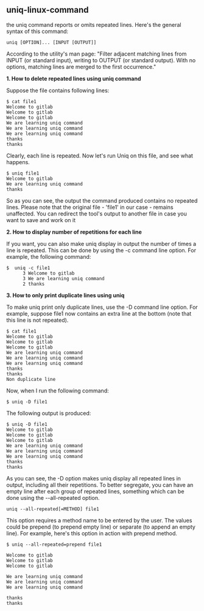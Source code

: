 ## uniq-linux-command

the uniq command reports or omits repeated lines. Here's the general syntax of this command:

    uniq [OPTION]... [INPUT [OUTPUT]]

According to the utility's man page: "Filter adjacent matching lines from INPUT (or standard input), writing to OUTPUT (or standard output). With no options, matching lines are merged to the first occurrence."


**1. How to delete repeated lines using uniq command**

Suppose the file contains following lines:

    $ cat file1
    Welcome to gitlab
    Welcome to gitlab
    Welcome to gitlab
    We are learning uniq command
    We are learning uniq command
    We are learning uniq command
    thanks
    thanks

Clearly, each line is repeated. Now let's run Uniq on this file, and see what happens.

    $ uniq file1
    Welcome to gitlab
    We are learning uniq command
    thanks

So as you can see, the output the command produced contains no repeated lines. Please note that the original file - 'file1' in our case - remains unaffected. You can redirect the tool's output to another file in case you want to save and work on it

**2. How to display number of repetitions for each line**

If you want, you can also make uniq display in output the number of times a line is repeated. This can be done by using the -c command line option. For example, the following command:

    $  uniq -c file1
          3 Welcome to gitlab
          3 We are learning uniq command
          2 thanks

**3. How to only print duplicate lines using uniq**

To make uniq print only duplicate lines, use the -D command line option. For example, suppose file1 now contains an extra line at the bottom (note that this line is not repeated).

    $ cat file1
    Welcome to gitlab
    Welcome to gitlab
    Welcome to gitlab
    We are learning uniq command
    We are learning uniq command
    We are learning uniq command
    thanks
    thanks
    Non duplicate line

Now, when I run the following command:

	$ uniq -D file1

The following output is produced:

    $ uniq -D file1
    Welcome to gitlab
    Welcome to gitlab
    Welcome to gitlab
    We are learning uniq command
    We are learning uniq command
    We are learning uniq command
    thanks
    thanks

As you can see, the -D option makes uniq display all repeated lines in output, including all their repetitions. To better segregate, you can have an empty line after each group of repeated lines, something which can be done using the --all-repeated option.
 
 	uniq --all-repeated[=METHOD] file1

This option requires a method name to be entered by the user. The values could be prepend (to prepend empty line) or separate (to append an empty line). For example, here's this option in action with prepend method.

    $ uniq --all-repeated=prepend file1

    Welcome to gitlab
    Welcome to gitlab
    Welcome to gitlab

    We are learning uniq command
    We are learning uniq command
    We are learning uniq command

    thanks
    thanks



